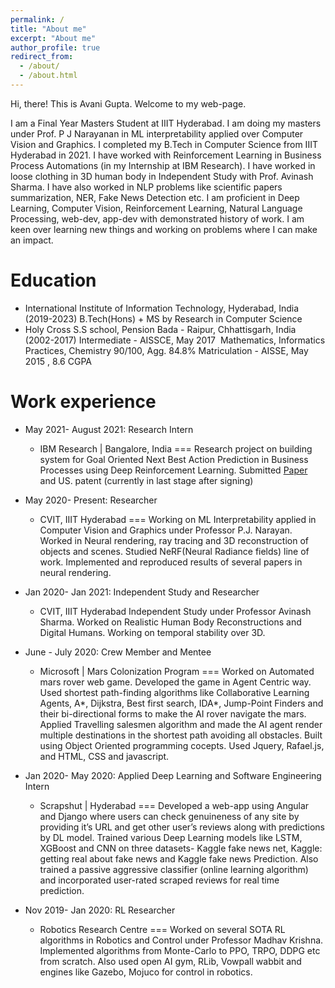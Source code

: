 ```yaml
---
permalink: /
title: "About me"
excerpt: "About me"
author_profile: true
redirect_from: 
  - /about/
  - /about.html
---
```

Hi, there!
This is Avani Gupta.
Welcome to my web-page.

I am a Final Year Masters Student at IIIT Hyderabad. I am doing my masters under Prof. P J Narayanan in ML interpretability applied over Computer Vision and Graphics. I completed my B.Tech in Computer Science from IIIT Hyderabad in 2021. 
I have worked with Reinforcement Learning in Business Process Automations (in my Internship at IBM Research). I have worked in loose clothing in 3D human body in Independent Study with Prof. Avinash Sharma. I have also worked in NLP problems like scientific papers summarization, NER, Fake News Detection etc. I am proficient in Deep Learning, Computer Vision, Reinforcement Learning, Natural Language Processing, web-dev, app-dev with demonstrated history of work.
I am keen over learning new things and working on problems where I can make an impact.

Education
======
* International Institute of Information Technology, Hyderabad, India (2019-2023)
B.Tech(Hons) + MS by Research in Computer Science
* Holy Cross S.S school, Pension Bada - Raipur, Chhattisgarh, India (2002-2017)
Intermediate - AISSCE, May 2017 
Mathematics, Informatics Practices, Chemistry 90/100, Agg. 84.8%​
Matriculation - AISSE, May 2015 , 8.6 CGPA

Work experience
======

* May 2021- August 2021: Research Intern 
  * IBM Research | Bangalore, India
===
 Research project on building system for Goal Oriented Next Best Action Prediction in Business Processes using Deep Reinforcement Learning. Submitted [Paper](https://www.researchgate.net/publication/360462271_Goal-Oriented_Next_Best_Activity_Recommendation_using_Reinforcement_Learning}{Preprint) and US. patent (currently in last stage after signing)


* May 2020- Present: Researcher
  * CVIT, IIIT Hyderabad
===
  Working on ML Interpretability applied in Computer Vision and Graphics under Professor P.J. Narayan. Worked in Neural rendering, ray tracing and 3D reconstruction of objects and scenes. Studied NeRF(Neural Radiance fields) line of work. Implemented and reproduced results of several papers in neural rendering.


* Jan 2020- Jan 2021: Independent Study and Researcher
  * CVIT, IIIT Hyderabad
  Independent Study under Professor Avinash Sharma. Worked on Realistic Human Body Reconstructions and Digital Humans. Working on temporal stability over 3D.


* June - July 2020: Crew Member and Mentee
  * Microsoft | Mars Colonization Program
===
  Worked on Automated mars rover web game. Developed the game in Agent Centric way. Used shortest path-finding algorithms like Collaborative Learning Agents, A*, Dijkstra, Best first search, IDA*, Jump-Point Finders and their bi-directional forms to make the AI rover navigate the mars. Applied Travelling salesmen algorithm and made the AI agent render multiple destinations in the shortest path avoiding all obstacles. Built using Object Oriented programming cocepts. Used Jquery, Rafael.js, and HTML, CSS and javascript.
 


* Jan 2020- May 2020: Applied Deep Learning and Software Engineering Intern
  * Scrapshut | Hyderabad
===
  Developed a web-app using Angular and Django where users can check genuineness of any site by providing it’s URL and get other user’s reviews along with predictions by DL model. Trained various Deep Learning models like LSTM, XGBoost and CNN on three datasets- Kaggle fake news net, Kaggle: getting real about fake news and Kaggle fake news Prediction. Also trained a passive aggressive classifier (online learning algorithm) and incorporated user-rated scraped reviews for real time prediction.


* Nov 2019- Jan 2020: RL Researcher
  * Robotics Research Centre 
===
Worked on several SOTA RL algorithms in Robotics and Control under Professor Madhav Krishna.
Implemented algorithms from Monte-Carlo to PPO, TRPO, DDPG etc from scratch. Also used open AI gym, RLib, Vowpall wabbit and engines like Gazebo, Mojuco for control in robotics.




